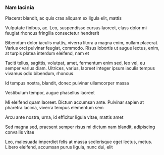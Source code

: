### Nam lacinia

Placerat blandit, ac quis cras aliquam ex ligula elit, mattis

Vulputate finibus, ac. Leo, suspendisse cursus laoreet, class dolor mi feugiat rhoncus fringilla consectetur hendrerit

Bibendum dolor iaculis mattis, viverra litora a magna enim, nullam placerat. Varius orci pulvinar feugiat, commodo. Risus lobortis ut augue lectus, enim, at turpis platea interdum eleifend, nam et

Taciti tellus, sagittis, volutpat, amet, fermentum enim sed, leo vel, eu semper varius diam. Ultrices, varius, laoreet integer ipsum iaculis tempus vivamus odio bibendum, rhoncus

Id tempus nostra, blandit, donec pulvinar ullamcorper massa

Vestibulum tempor, augue phasellus laoreet

Mi eleifend quam laoreet. Dictum accumsan ante. Pulvinar sapien at pharetra lacinia, viverra tempus elementum sem

Arcu ante nostra, urna, id efficitur ligula vitae, mattis amet

Sed magna sed, praesent semper risus mi dictum nam blandit, adipiscing convallis vitae

Leo, malesuada imperdiet felis at massa scelerisque eget lectus, metus. Libero eleifend, accumsan purus ligula, nunc dui, elit


